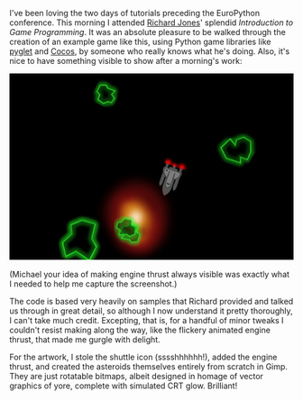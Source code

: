 <!--
.. title: Loving EuroPython Tutorials
.. slug: loving-europython-tutorials
.. date: 2010-07-19 00:08:53-05:00
.. tags: geek,software,python,graphics,gamedev
-->


I've been loving the two days of tutorials preceding the EuroPython
conference. This morning I attended [Richard
Jones](http://www.mechanicalcat.net/richard/log)' splendid *Introduction
to Game Programming*. It was an absolute pleasure to be walked through
the creation of an example game like this, using Python game libraries
like [pyglet](http://pyglet.org/) and [Cocos](http://cocos2d.org/), by
someone who really knows what he's doing. Also, it's nice to have
something visible to show after a morning's work:

![My asteroids.](/files/2010/07/intro-to-game-programming.jpg)

(Michael your idea of making engine thrust always visible was exactly what I
needed to help me capture the screenshot.)

The code is based very heavily on samples that Richard provided and
talked us through in great detail, so although I now understand it
pretty thoroughly, I can't take much credit. Excepting, that is, for a
handful of minor tweaks I couldn't resist making along the way, like the
flickery animated engine thrust, that made me gurgle with delight.

For the artwork, I stole the shuttle icon (sssshhhhhh!), added the
engine thrust, and created the asteroids themselves entirely from
scratch in Gimp. They are just rotatable bitmaps, albeit designed in
homage of vector graphics of yore, complete with simulated CRT glow.
Brilliant!
